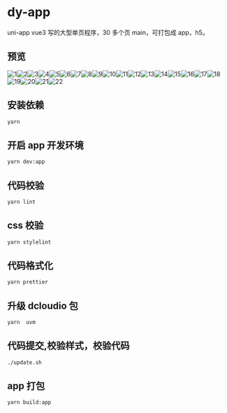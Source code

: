 # dy-app

uni-app vue3 写的大型单页程序，30 多个页 main，可打包成 app，h5。

## 预览

![1](./preview/1.jpg)![2](./preview/2.jpg)![3](./preview/3.jpg)![4](./preview/4.jpg)![5](./preview/5.jpg)![6](./preview/6.jpg)![7](./preview/7.jpg)![8](./preview/8.jpg)![9](./preview/9.jpg)![10](./preview/10.jpg)![11](./preview/11.jpg)![12](./preview/12.jpg)![13](./preview/13.jpg)![14](./preview/14.jpg)![15](./preview/15.jpg)![16](./preview/16.jpg)![17](./preview/17.jpg)![18](./preview/18.jpg)![19](./preview/19.jpg)![20](./preview/20.jpg)![21](./preview/21.jpg)![22](./preview/22.jpg)

## 安装依赖

```sh
yarn
```

## 开启 app 开发环境

```sh
yarn dev:app
```

## 代码校验

```sh
yarn lint
```

## css 校验

```sh
yarn stylelint
```

## 代码格式化

```sh
yarn prettier
```

## 升级 dcloudio 包

```sh
yarn  uvm
```

## 代码提交,校验样式，校验代码

```sh
./update.sh
```

## app 打包

```sh
yarn build:app
```
